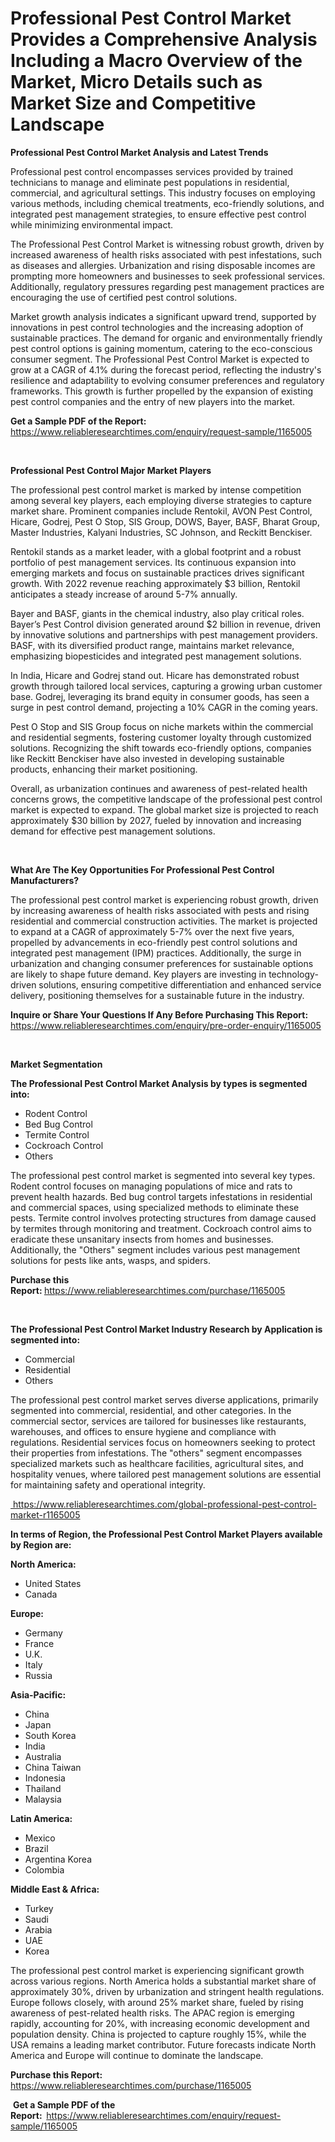 <p><h1>Professional Pest Control Market Provides a Comprehensive Analysis Including a Macro Overview of the Market, Micro Details such as Market Size and Competitive Landscape</h1></p><p><strong>Professional Pest Control Market Analysis and Latest Trends</strong></p>
<p><p>Professional pest control encompasses services provided by trained technicians to manage and eliminate pest populations in residential, commercial, and agricultural settings. This industry focuses on employing various methods, including chemical treatments, eco-friendly solutions, and integrated pest management strategies, to ensure effective pest control while minimizing environmental impact.</p><p>The Professional Pest Control Market is witnessing robust growth, driven by increased awareness of health risks associated with pest infestations, such as diseases and allergies. Urbanization and rising disposable incomes are prompting more homeowners and businesses to seek professional services. Additionally, regulatory pressures regarding pest management practices are encouraging the use of certified pest control solutions.</p><p>Market growth analysis indicates a significant upward trend, supported by innovations in pest control technologies and the increasing adoption of sustainable practices. The demand for organic and environmentally friendly pest control options is gaining momentum, catering to the eco-conscious consumer segment. The Professional Pest Control Market is expected to grow at a CAGR of 4.1% during the forecast period, reflecting the industry's resilience and adaptability to evolving consumer preferences and regulatory frameworks. This growth is further propelled by the expansion of existing pest control companies and the entry of new players into the market.</p></p>
<p><strong>Get a Sample PDF of the Report:&nbsp;</strong> <a href="https://www.reliableresearchtimes.com/enquiry/request-sample/1165005?utm_campaign=2298&utm_medium=2&utm_source=Github&utm_content=ia&utm_term=12042025&utm_id=professional-pest-control">https://www.reliableresearchtimes.com/enquiry/request-sample/1165005</a></p>
<p>&nbsp;</p>
<p><strong>Professional Pest Control Major Market Players</strong></p>
<p><p>The professional pest control market is marked by intense competition among several key players, each employing diverse strategies to capture market share. Prominent companies include Rentokil, AVON Pest Control, Hicare, Godrej, Pest O Stop, SIS Group, DOWS, Bayer, BASF, Bharat Group, Master Industries, Kalyani Industries, SC Johnson, and Reckitt Benckiser.</p><p>Rentokil stands as a market leader, with a global footprint and a robust portfolio of pest management services. Its continuous expansion into emerging markets and focus on sustainable practices drives significant growth. With 2022 revenue reaching approximately $3 billion, Rentokil anticipates a steady increase of around 5-7% annually.</p><p>Bayer and BASF, giants in the chemical industry, also play critical roles. Bayer’s Pest Control division generated around $2 billion in revenue, driven by innovative solutions and partnerships with pest management providers. BASF, with its diversified product range, maintains market relevance, emphasizing biopesticides and integrated pest management solutions.</p><p>In India, Hicare and Godrej stand out. Hicare has demonstrated robust growth through tailored local services, capturing a growing urban customer base. Godrej, leveraging its brand equity in consumer goods, has seen a surge in pest control demand, projecting a 10% CAGR in the coming years.</p><p>Pest O Stop and SIS Group focus on niche markets within the commercial and residential segments, fostering customer loyalty through customized solutions. Recognizing the shift towards eco-friendly options, companies like Reckitt Benckiser have also invested in developing sustainable products, enhancing their market positioning.</p><p>Overall, as urbanization continues and awareness of pest-related health concerns grows, the competitive landscape of the professional pest control market is expected to expand. The global market size is projected to reach approximately $30 billion by 2027, fueled by innovation and increasing demand for effective pest management solutions.</p></p>
<p>&nbsp;</p>
<p><strong>What Are The Key Opportunities For Professional Pest Control Manufacturers?</strong></p>
<p><p>The professional pest control market is experiencing robust growth, driven by increasing awareness of health risks associated with pests and rising residential and commercial construction activities. The market is projected to expand at a CAGR of approximately 5-7% over the next five years, propelled by advancements in eco-friendly pest control solutions and integrated pest management (IPM) practices. Additionally, the surge in urbanization and changing consumer preferences for sustainable options are likely to shape future demand. Key players are investing in technology-driven solutions, ensuring competitive differentiation and enhanced service delivery, positioning themselves for a sustainable future in the industry.</p></p>
<p><strong>Inquire or Share Your Questions If Any Before Purchasing This Report:</strong> <a href="https://www.reliableresearchtimes.com/enquiry/pre-order-enquiry/1165005?utm_campaign=2298&utm_medium=2&utm_source=Github&utm_content=ia&utm_term=12042025&utm_id=professional-pest-control">https://www.reliableresearchtimes.com/enquiry/pre-order-enquiry/1165005</a></p>
<p>&nbsp;</p>
<p><strong>Market Segmentation</strong></p>
<p><strong>The Professional Pest Control Market Analysis by types is segmented into:</strong></p>
<p><ul><li>Rodent Control</li><li>Bed Bug Control</li><li>Termite Control</li><li>Cockroach Control</li><li>Others</li></ul></p>
<p><p>The professional pest control market is segmented into several key types. Rodent control focuses on managing populations of mice and rats to prevent health hazards. Bed bug control targets infestations in residential and commercial spaces, using specialized methods to eliminate these pests. Termite control involves protecting structures from damage caused by termites through monitoring and treatment. Cockroach control aims to eradicate these unsanitary insects from homes and businesses. Additionally, the "Others" segment includes various pest management solutions for pests like ants, wasps, and spiders.</p></p>
<p><strong>Purchase this Report:&nbsp;</strong><a href="https://www.reliableresearchtimes.com/purchase/1165005?utm_campaign=2298&utm_medium=2&utm_source=Github&utm_content=ia&utm_term=12042025&utm_id=professional-pest-control">https://www.reliableresearchtimes.com/purchase/1165005</a></p>
<p>&nbsp;</p>
<p><strong>The Professional Pest Control Market Industry Research by Application is segmented into:</strong></p>
<p><ul><li>Commercial</li><li>Residential</li><li>Others</li></ul></p>
<p><p>The professional pest control market serves diverse applications, primarily segmented into commercial, residential, and other categories. In the commercial sector, services are tailored for businesses like restaurants, warehouses, and offices to ensure hygiene and compliance with regulations. Residential services focus on homeowners seeking to protect their properties from infestations. The "others" segment encompasses specialized markets such as healthcare facilities, agricultural sites, and hospitality venues, where tailored pest management solutions are essential for maintaining safety and operational integrity.</p></p>
<p><a href="https://www.reliableresearchtimes.com/global-professional-pest-control-market-r1165005?utm_campaign=2298&utm_medium=2&utm_source=Github&utm_content=ia&utm_term=12042025&utm_id=professional-pest-control">&nbsp;https://www.reliableresearchtimes.com/global-professional-pest-control-market-r1165005</a></p>
<p><strong>In terms of Region, the Professional Pest Control Market Players available by Region are:</strong></p>
<p>
    <p> <strong> North America: </strong>
        <ul>
            <li>United States</li>
            <li>Canada</li>
        </ul>
        </p> 
    <p> <strong> Europe: </strong>
        <ul>
            <li>Germany</li>
            <li>France</li>
            <li>U.K.</li>
            <li>Italy</li>
            <li>Russia</li>
        </ul>
        </p> 
    <p> <strong> Asia-Pacific: </strong>
        <ul>
            <li>China</li>
            <li>Japan</li>
            <li>South Korea</li>
            <li>India</li>
            <li>Australia</li>
            <li>China Taiwan</li>
            <li>Indonesia</li>
            <li>Thailand</li>
            <li>Malaysia</li>
        </ul>
        </p> 
    <p> <strong> Latin America: </strong>
        <ul>
            <li>Mexico</li>
            <li>Brazil</li>
            <li>Argentina Korea</li>
            <li>Colombia</li>
        </ul>
        </p> 
    <p> <strong> Middle East & Africa: </strong>
        <ul>
            <li>Turkey</li>
            <li>Saudi</li>
            <li>Arabia</li>
            <li>UAE</li>
            <li>Korea</li>
        </ul>
    </p>
    </p>
<p><p>The professional pest control market is experiencing significant growth across various regions. North America holds a substantial market share of approximately 30%, driven by urbanization and stringent health regulations. Europe follows closely, with around 25% market share, fueled by rising awareness of pest-related health risks. The APAC region is emerging rapidly, accounting for 20%, with increasing economic development and population density. China is projected to capture roughly 15%, while the USA remains a leading market contributor. Future forecasts indicate North America and Europe will continue to dominate the landscape.</p></p>
<p><strong>Purchase this Report: </strong><a href="https://www.reliableresearchtimes.com/purchase/1165005?utm_campaign=2298&utm_medium=2&utm_source=Github&utm_content=ia&utm_term=12042025&utm_id=professional-pest-control">https://www.reliableresearchtimes.com/purchase/1165005</a></p>
<p>&nbsp;<strong>Get a Sample PDF of the Report:&nbsp;&nbsp;</strong><a href="https://www.reliableresearchtimes.com/enquiry/request-sample/1165005?utm_campaign=2298&utm_medium=2&utm_source=Github&utm_content=ia&utm_term=12042025&utm_id=professional-pest-control">https://www.reliableresearchtimes.com/enquiry/request-sample/1165005</a></p>
<p><strong></strong></p>
<p><p></p><p></p><p></p></p>